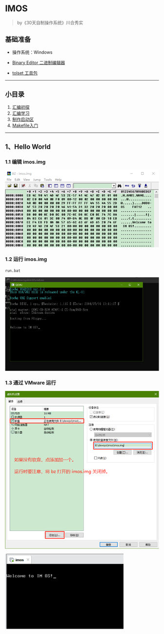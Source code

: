 # IMOS

> by《30天自制操作系统》川合秀实

## 基础准备

- 操作系统：Windows

- [Binary Editor 二进制编辑器](./backup/Bz1621.zip)

- [tolset 工具包](./backup/tolset.zip)

---

## 小目录

1. [汇编初探](./src/imos_1/)
2. [汇编学习](./src/imos_2/)
3. [制作启动区](./src/imos_3/)
4. [Makefile入门](./src/imos_4/)

---

## 1、Hello World

### 1.1 编辑  imos.img

![image-20201213154143010](./doc/image/image-20201213154143010.png)

### 1.2 运行 imos.img

`run.bat`

![image-20201213155233090](./doc/image/image-20201213155233090.png)

### 1.3 通过 VMware 运行

![image-20201213154923739](./doc/image/image-20201213154923739.png)

![image-20201213155121733](./doc/image/image-20201213155121733.png)
